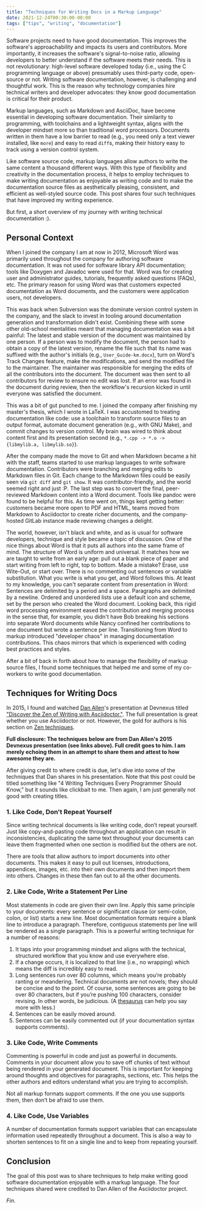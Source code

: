```yaml
---
title: "Techniques for Writing Docs in a Markup Language"
date: 2021-12-24T00:30:00-08:00
tags: ["tips", "writing", "documentation"]
---
```


Software projects need to have good documentation.
This improves the software's approachability and impacts its users and contributors.
More importantly, it increases the software's signal-to-noise ratio,
allowing developers to better understand if the software meets their needs.
This is not revolutionary:
high-level software developed today
(i.e., using the C programming language or above)
presumably uses third-party code, open-source or not.
Writing software documentation, however, is challenging and thoughtful work.
This is the reason why technology companies hire technical writers and developer advocates:
they know good documentation is critical for their product.

Markup languages,
such as Markdown and AsciiDoc,
have become essential in developing software documentation.
Their similarity to programming,
with toolchains and a lightweight syntax,
aligns with the developer mindset more so than traditional word processors.
Documents written in them have a low barrier to read
(e.g., you need only a text viewer installed, like `more`)
and easy to read `diff`s,
making their history easy to track using a version control system.

Like software source code, markup languages allow authors to write the same content a thousand different ways.
With this type of flexibility and creativity in the documentation process,
it helps to employ techniques to make writing documentation as enjoyable as writing code
and to make the documentation source files as aesthetically pleasing, consistent, and efficient as well-styled source code.
This post shares four such techniques that have improved my writing experience.

<!--more-->

But first, a short overview of my journey with writing technical documentation :).

## Personal Context

When I joined the company I am at now in 2012, Microsoft Word was primarily used throughout the company for authoring software documentation.
It was not used for software library API documentation;
tools like Doxygen and Javadoc were used for that.
Word was for creating
user and administrator guides,
tutorials,
frequently asked questions (FAQs),
etc.
The primary reason for using Word was that customers expected documentation as Word documents,
and the customers were application users, not developers.

This was back when Subversion was the dominate version control system in the company,
and the slack to invest in tooling around documentation generation and transformation didn't exist.
Combining these with some other old-school mentalities meant that managing documentation was a bit painful:
The latest and stable version of the document was maintained by one person.
If a person was to modify the document,
the person had to
obtain a copy of the latest version,
rename the file such that its name was suffixed with the author's initials
(e.g., `User_Guide-km.docx`),
turn on Word's Track Changes feature,
make the modifications,
and send the modified file to the maintainer.
The maintainer was responsible for merging the edits of all the contributors into the document.
The document was then sent to all contributors for review to ensure no edit was lost.
If an error was found in the document during review,
then the workflow's recursion kicked in until everyone was satisfied the document.

This was a bit of gut punched to me.
I joined the company after finishing my master's thesis, which I wrote in LaTeX.
I was accustomed to treating documentation like code:
use a toolchain to transform source files to an output format,
automate document generation (e.g., with GNU Make),
and commit changes to version control.
My brain was wired to think about content first and its presentation second
(e.g., `*.cpp -> *.o -> {libmylib.a, libmylib.so}`).

After the company made the move to Git and when Markdown became a hit with the staff,
teams started to use markup languages to write software documentation.
Contributors were branching and merging edits to Markdown files in Git.
Each change to the Markdown files could be easily seen via `git diff` and `git show`.
It was contributor-friendly,
and the world seemed right and just :P.
The last step was to convert the final, peer-reviewed Markdown content into a Word document.
Tools like pandoc were found to be helpful for this.
As time went on, things kept getting better:
customers became more open to PDF and HTML,
teams moved from Markdown to Asciidoctor to create richer documents,
and the company-hosted GitLab instance made reviewing changes a delight.

The world, however, isn't black and white,
and as is usual for software developers,
technique and style became a topic of discussion.
One of the nice things about Word is that it puts all authors into the same frame of mind.
The structure of Word is uniform and universal.
It matches how we are taught to write from an early age:
pull out a blank piece of paper and start writing from left to right, top to bottom.
Made a mistake?
Erase, use Wite-Out, or start over.
There is no commenting out sentences or variable substitution.
What you write is what you get,
and Word follows this.
At least to my knowledge, you can't separate content from presentation in Word:
Sentences are delimited by a period and a space.
Paragraphs are delimited by a newline.
Ordered and unordered lists use a default icon and scheme, set by the person who created the Word document.
Looking back, this rigid word processing environment eased the contribution and merging process in the sense that,
for example,
you didn't have Bob breaking his sections into separate Word documents
while Nancy confined her contributions to one document but wrote a sentence per line.
Transitioning from Word to markup introduced "developer chaos" in managing documentation contributions.
This chaos mirrors that which is experienced with coding best practices and styles.

After a bit of back in forth about how to manage the flexibility of markup source files,
I found some techniques that helped me and some of my co-workers to write good documentation.

## Techniques for Writing Docs

In 2015, I found and watched [Dan Allen](https://github.com/mojavelinux)'s presentation at Devnexus titled [\"Discover the Zen of Writing with Asciidoctor.\"](https://www.youtube.com/watch?v=Aq2USmIItrs).
The full presentation is great whether you use Asciidoctor or not.
However, the gold for authors is his section on [Zen techniques](https://www.youtube.com/watch?v=Aq2USmIItrs&t=3454s).

**Full disclosure:
The techniques below are from Dan Allen's 2015 Devnexus presentation (see links above).
Full credit goes to him.
I am merely echoing them in an attempt to share them and attest to how awesome they are.**

After giving credit to where credit is due, let's dive into some of the techniques that Dan shares in his presentation.
Note that this post could be titled something like "4 Writing Techniques Every Programmer Should Know," but it sounds like clickbait to me.
Then again, I am just generally not good with creating titles.

### 1. Like Code, Don't Repeat Yourself

Since writing technical documents is like writing code, don’t repeat yourself.
Just like copy-and-pasting code throughout an application can result in inconsistencies,
duplicating the same text throughout your documents can leave them fragmented when one section is modified but the others are not.

There are tools that allow authors to import documents into other documents.
This makes it easy to pull out licenses, introductions, appendices, images, etc. into their own documents and then import them into others.
Changes in these then fan out to all the other documents.

### 2. Like Code, Write a Statement Per Line

Most statements in code are given their own line.
Apply this same principle to your documents:
every sentence or significant clause (or semi-colon, colon, or list) starts a new line.
Most documentation formats require a blank line to introduce a paragraph.
Therefore, contiguous statements per line will be rendered as a single paragraph.
This is a powerful writing technique for a number of reasons:

1. It taps into your programming mindset and aligns with the technical, structured workflow that you know and use everywhere else.
2. If a change occurs, it is localized to that line (i.e., no wrapping) which means the diff is incredibly easy to read.
3. Long sentences run over 80 columns, which means you’re probably ranting or meandering.
   Technical documents are not novels; they should be concise and to the point.
   Of course, some sentences are going to be over 80 characters, but if you’re pushing 100 characters, consider revising.
   In other words, be judicious.
   (A [thesaurus](https://www.powerthesaurus.org/) can help you say more with less.)
4. Sentences can be easily moved around.
5. Sentences can be easily commented out (if your documentation syntax supports comments).

### 3. Like Code, Write Comments

Commenting is powerful in code and just as powerful in documents.
Comments in your document allow you to save off chunks of text without being rendered in your generated document.
This is important for keeping around thoughts and objectives for paragraphs, sections, etc.
This helps the other authors and editors understand what you are trying to accomplish.

Not all markup formats support comments.
If the one you use supports them, then don’t be afraid to use them.

### 4. Like Code, Use Variables

A number of documentation formats support variables that can encapsulate information used repeatedly throughout a document.
This is also a way to shorten sentences to fit on a single line and to keep from repeating yourself.

## Conclusion

The goal of this post was to share techniques to help make writing good software documentation enjoyable with a markup language.
The four techniques shared were credited to Dan Allen of the Asciidoctor project.

_Fin_.

